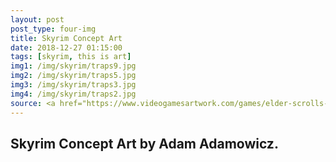 ```yaml
---
layout: post
post_type: four-img
title: Skyrim Concept Art
date: 2018-12-27 01:15:00
tags: [skyrim, this is art]
img1: /img/skyrim/traps9.jpg
img2: /img/skyrim/traps5.jpg
img3: /img/skyrim/traps3.jpg
img4: /img/skyrim/traps2.jpg
source: <a href="https://www.videogamesartwork.com/games/elder-scrolls-v-skyrim" target="_blank" rel="nofollow">Video Games Artwork</a>
---
```

## Skyrim Concept Art by Adam Adamowicz.
